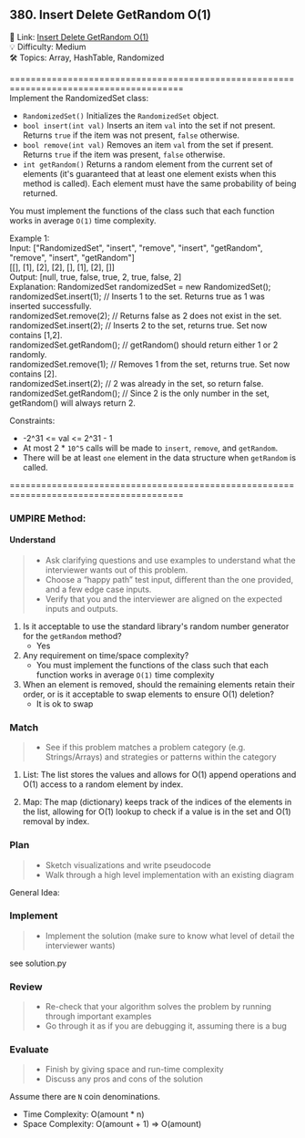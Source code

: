 ## 380. Insert Delete GetRandom O(1)
🔗  Link: [Insert Delete GetRandom O(1)](https://leetcode.com/problems/insert-delete-getrandom-o1/description/)<br>
💡 Difficulty: Medium<br>
🛠️ Topics: Array, HashTable, Randomized<br>

=======================================================================================<br>
Implement the RandomizedSet class:

- `RandomizedSet()` Initializes the `RandomizedSet` object.
- `bool insert(int val)` Inserts an item `val` into the set if not present. Returns `true` if the item was not present, `false` otherwise.
- `bool remove(int val)` Removes an item `val` from the set if present. Returns `true` if the item was present, `false` otherwise.
- `int getRandom()` Returns a random element from the current set of elements (it's guaranteed that at least one element exists when this method is called). Each element must have the same probability of being returned.

You must implement the functions of the class such that each function works in average `O(1)` time complexity.<br>

Example 1:<br>
Input: ["RandomizedSet", "insert", "remove", "insert", "getRandom", "remove", "insert", "getRandom"]<br>
[[], [1], [2], [2], [], [1], [2], []]<br>
Output: [null, true, false, true, 2, true, false, 2]<br>
Explanation: RandomizedSet randomizedSet = new RandomizedSet();<br>
randomizedSet.insert(1); // Inserts 1 to the set. Returns true as 1 was inserted successfully.<br>
randomizedSet.remove(2); // Returns false as 2 does not exist in the set.<br>
randomizedSet.insert(2); // Inserts 2 to the set, returns true. Set now contains [1,2].<br>
randomizedSet.getRandom(); // getRandom() should return either 1 or 2 randomly.<br>
randomizedSet.remove(1); // Removes 1 from the set, returns true. Set now contains [2].<br>
randomizedSet.insert(2); // 2 was already in the set, so return false.<br>
randomizedSet.getRandom(); // Since 2 is the only number in the set, getRandom() will always return 2.<br>


Constraints:<br>
- -2^31 <= val <= 2^31 - 1
- At most 2 * `10^5` calls will be made to `insert`, `remove`, and `getRandom`.
- There will be at least `one` element in the data structure when `getRandom` is called.

=======================================================================================<br>
### UMPIRE Method:
#### Understand

> - Ask clarifying questions and use examples to understand what the interviewer wants out of this problem.
> - Choose a “happy path” test input, different than the one provided, and a few edge case inputs. 
> - Verify that you and the interviewer are aligned on the expected inputs and outputs.
1. Is it acceptable to use the standard library's random number generator for the `getRandom` method?
    - Yes
2. Any requirement on time/space complexity?
    - You must implement the functions of the class such that each function works in average `O(1)` time complexity
3. When an element is removed, should the remaining elements retain their order, or is it acceptable to swap elements to ensure O(1) deletion?
    - It is ok to swap


### Match
> - See if this problem matches a problem category (e.g. Strings/Arrays) and strategies or patterns within the category

1) List:
The list stores the values and allows for O(1) append operations and O(1) access to a random element by index.

2) Map: 
The map (dictionary) keeps track of the indices of the elements in the list, allowing for O(1) lookup to check if a value is in the set and O(1) removal by index.


### Plan
> - Sketch visualizations and write pseudocode
> - Walk through a high level implementation with an existing diagram

General Idea: 

### Implement
> - Implement the solution (make sure to know what level of detail the interviewer wants)

see solution.py

### Review
> - Re-check that your algorithm solves the problem by running through important examples
> - Go through it as if you are debugging it, assuming there is a bug
### Evaluate
> - Finish by giving space and run-time complexity
> - Discuss any pros and cons of the solution

Assume there are `N` coin denominations.

- Time Complexity: O(amount * n)
- Space Complexity: O(amount + 1) => O(amount)
